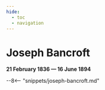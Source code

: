 ```yaml
---
hide:
  - toc
  - navigation 
---
```


# Joseph Bancroft

**21 February 1836 — 16 June 1894**

--8<-- "snippets/joseph-bancroft.md"
